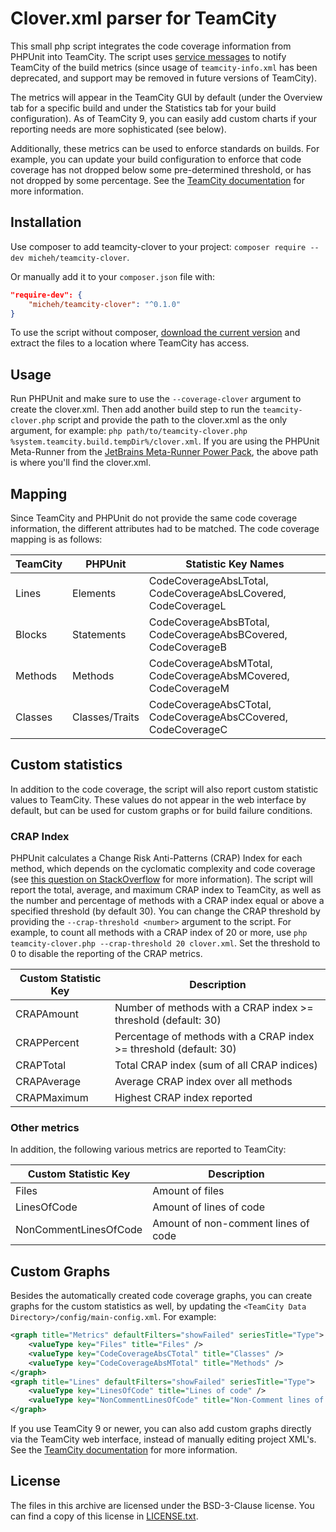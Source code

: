 Clover.xml parser for TeamCity
==============================

This small php script integrates the code coverage information from PHPUnit into TeamCity. The script uses 
[service messages](https://confluence.jetbrains.com/display/TCD9/Build+Script+Interaction+with+TeamCity) to notify TeamCity of the build metrics 
(since usage of `teamcity-info.xml` has been deprecated, and support may be removed in future versions of TeamCity).

The metrics will appear in the TeamCity GUI by default (under the Overview tab for a specific build and under the Statistics tab for your build configuration).
As of TeamCity 9, you can easily add custom charts if your reporting needs are more sophisticated (see below).

Additionally, these metrics can be used to enforce standards on builds. For example, you can update your
build configuration to enforce that code coverage has not dropped below some pre-determined threshold, 
or has not dropped by some percentage. See the [TeamCity documentation](https://confluence.jetbrains.com/display/TCD9/Build+Failure+Conditions#BuildFailureConditions-fail-metric-change) for more information.


Installation
------------
Use composer to add teamcity-clover to your project: `composer require --dev micheh/teamcity-clover`.

Or manually add it to your `composer.json` file with:

```json
"require-dev": {
    "micheh/teamcity-clover": "^0.1.0"
}
```

To use the script without composer, [download the current version](https://github.com/micheh/teamcity-clover/archive/master.zip) and extract the files to a location where TeamCity has access.


Usage
-----
Run PHPUnit and make sure to use the `--coverage-clover` argument to create the clover.xml. Then add
another build step to run the `teamcity-clover.php` script and provide the path to the clover.xml as
the only argument, for example: `php path/to/teamcity-clover.php %system.teamcity.build.tempDir%/clover.xml`.
If you are using the PHPUnit Meta-Runner from the [JetBrains Meta-Runner Power Pack](https://github.com/JetBrains/meta-runner-power-pack/tree/master/php), the above path is where you'll find the clover.xml.

Mapping
-------
Since TeamCity and PHPUnit do not provide the same code coverage information, the different attributes
had to be matched. The code coverage mapping is as follows:

TeamCity | PHPUnit        | Statistic Key Names
-------- | -------------- | -------------------------------------------------------------
Lines    | Elements       | CodeCoverageAbsLTotal, CodeCoverageAbsLCovered, CodeCoverageL
Blocks   | Statements     | CodeCoverageAbsBTotal, CodeCoverageAbsBCovered, CodeCoverageB
Methods  | Methods        | CodeCoverageAbsMTotal, CodeCoverageAbsMCovered, CodeCoverageM
Classes  | Classes/Traits | CodeCoverageAbsCTotal, CodeCoverageAbsCCovered, CodeCoverageC


Custom statistics
-----------------
In addition to the code coverage, the script will also report custom statistic values to TeamCity. 
These values do not appear in the web interface by default, but can be used for custom graphs or for build failure conditions.

### CRAP Index ###
PHPUnit calculates a Change Risk Anti-Patterns (CRAP) Index for each method, which depends on the 
cyclomatic complexity and code coverage (see [this question on StackOverflow](https://stackoverflow.com/q/4731774) for more information).
The script will report the total, average, and maximum CRAP index to TeamCity, as well as the number and 
percentage of methods with a CRAP index equal or above a specified threshold (by default 30). You can 
change the CRAP threshold by providing the `--crap-threshold <number>` argument to the script. For example,
to count all methods with a CRAP index of 20 or more, use `php teamcity-clover.php --crap-threshold 20 clover.xml`.
Set the threshold to 0 to disable the reporting of the CRAP metrics.

Custom Statistic Key  | Description
--------------------- | -----------------------------------------------------------------
CRAPAmount            | Number of methods with a CRAP index >= threshold (default: 30)
CRAPPercent           | Percentage of methods with a CRAP index >= threshold (default: 30)
CRAPTotal             | Total CRAP index (sum of all CRAP indices)
CRAPAverage           | Average CRAP index over all methods
CRAPMaximum           | Highest CRAP index reported


### Other metrics ###
In addition, the following various metrics are reported to TeamCity:

Custom Statistic Key  | Description
--------------------- | -----------------------------------
Files                 | Amount of files
LinesOfCode           | Amount of lines of code
NonCommentLinesOfCode | Amount of non-comment lines of code


Custom Graphs
-------------
Besides the automatically created code coverage graphs, you can create graphs for the custom statistics
as well, by updating the `<TeamCity Data Directory>/config/main-config.xml`. For example:

```xml
<graph title="Metrics" defaultFilters="showFailed" seriesTitle="Type">
    <valueType key="Files" title="Files" />
    <valueType key="CodeCoverageAbsCTotal" title="Classes" />
    <valueType key="CodeCoverageAbsMTotal" title="Methods" />
</graph>
<graph title="Lines" defaultFilters="showFailed" seriesTitle="Type">
    <valueType key="LinesOfCode" title="Lines of code" />
    <valueType key="NonCommentLinesOfCode" title="Non-Comment lines of code" />
</graph>
```

If you use TeamCity 9 or newer, you can also add custom graphs directly via the TeamCity web interface, instead of manually editing project XML's.
See the [TeamCity documentation](https://confluence.jetbrains.com/display/TCD9/Custom+Chart) for more information.


License
-------
The files in this archive are licensed under the BSD-3-Clause license.
You can find a copy of this license in [LICENSE.txt](LICENSE.txt).
